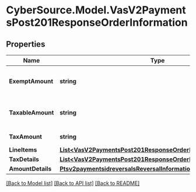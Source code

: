 # CyberSource.Model.VasV2PaymentsPost201ResponseOrderInformation
## Properties

Name | Type | Description | Notes
------------ | ------------- | ------------- | -------------
**ExemptAmount** | **string** | Total amount of tax exempt amounts. This value is the sum of the values for all the &#x60;orderInformation.lineItems[].exemptAmount&#x60; fields in the tax calculation request.  | [optional] 
**TaxableAmount** | **string** | Total amount of all taxable amounts. This value is the sum of the values for all the &#x60;orderInformation.lineItems[].taxAmount&#x60; fields in the tax calculation request.  | [optional] 
**TaxAmount** | **string** | Total amount of tax for all lineItems in the tax calculation request.  | [optional] 
**LineItems** | [**List&lt;VasV2PaymentsPost201ResponseOrderInformationLineItems&gt;**](VasV2PaymentsPost201ResponseOrderInformationLineItems.md) |  | [optional] 
**TaxDetails** | [**List&lt;VasV2PaymentsPost201ResponseOrderInformationTaxDetails&gt;**](VasV2PaymentsPost201ResponseOrderInformationTaxDetails.md) |  | [optional] 
**AmountDetails** | [**Ptsv2paymentsidreversalsReversalInformationAmountDetails**](Ptsv2paymentsidreversalsReversalInformationAmountDetails.md) |  | [optional] 

[[Back to Model list]](../README.md#documentation-for-models) [[Back to API list]](../README.md#documentation-for-api-endpoints) [[Back to README]](../README.md)

